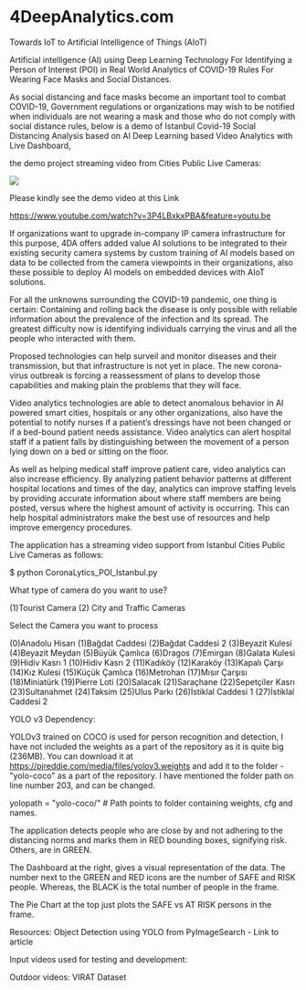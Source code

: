 # 4DeepAnalytics.com
Towards IoT to Artificial Intelligence of Things (AIoT) 

Artificial intelligence (AI) using Deep Learning Technology For Identifying a Person of Interest (POI) in Real World Analytics of COVID-19 Rules For Wearing Face Masks and Social Distances.

As social distancing and face masks become an important tool to combat COVID-19, Government regulations or organizations may wish to be notified when individuals are not wearing a mask and those who do not comply with social distance rules, below is a demo of Istanbul Covid-19 Social Distancing Analysis based on AI Deep Learning based Video Analytics with Live Dashboard,

the demo project streaming video from Cities Public Live Cameras:

[![](http://img.youtube.com/vi/3P4LBxkxPBA/0.jpg)](http://www.youtube.com/watch?v=3P4LBxkxPBA "The CoronaLytics, Istanbul Covid-19 Social Distancing Analysis based on AI based Video Analytics")

Please kindly see the demo video at this Link

https://www.youtube.com/watch?v=3P4LBxkxPBA&feature=youtu.be

If organizations want to upgrade in-company IP camera infrastructure for this purpose, 4DA offers added value AI solutions to be integrated to their existing security camera systems by custom training of AI models based on data to be collected from the camera viewpoints in their organizations, also these possible to deploy AI models on embedded devices with AIoT solutions.

For all the unknowns surrounding the COVID-19 pandemic, one thing is certain: Containing and rolling back the disease is only possible with reliable information about the prevalence of the infection and its spread. The greatest difficulty now is identifying individuals carrying the virus and all the people who interacted with them.

Proposed technologies can help surveil and monitor diseases and their transmission, but that infrastructure is not yet in place. The new corona-virus outbreak is forcing a reassessment of plans to develop those capabilities and making plain the problems that they will face.

Video analytics technologies are able to detect anomalous behavior in AI powered smart cities, hospitals or any other organizations, also have the potential to notify nurses if a patient’s dressings have not been changed or if a bed-bound patient needs assistance. Video analytics can alert hospital staff if a patient falls by distinguishing between the movement of a person lying down on a bed or sitting on the floor.

As well as helping medical staff improve patient care, video analytics can also increase efficiency. By analyzing patient behavior patterns at different hospital locations and times of the day, analytics can improve staffing levels by providing accurate information about where staff members are being posted, versus where the highest amount of activity is occurring. This can help hospital administrators make the best use of resources and help improve emergency procedures.

The application has a streaming video support from Istanbul Cities Public Live Cameras as follows:

$ python CoronaLytics_POI_Istanbul.py

What type of camera do you want to use?

 (1)Tourist Camera
 (2) City and Traffic Cameras
 
Select the Camera you want to process

(0)Anadolu Hisarı
(1)Bağdat Caddesi 
(2)Bağdat Caddesi 2 
(3)Beyazit Kulesi
(4)Beyazit Meydan 
(5)Büyük Çamlıca 
(6)Dragos
(7)Emirgan 
(8)Galata Kulesi
(9)Hidiv Kasrı 1 
(10)Hidiv Kasrı 2 
(11)Kadıköy 
(12)Karaköy 
(13)Kapalı Çarşı 
(14)Kız Kulesi 
(15)Küçük Çamlıca
(16)Metrohan 
(17)Mısır Çarşısı 
(18)Miniatürk 
(19)Pierre Loti 
(20)Salacak 
(21)Saraçhane 
(22)Sepetçiler Kasrı 
(23)Sultanahmet 
(24)Taksim 
(25)Ulus Parkı 
(26)İstiklal Caddesi 1
(27)İstiklal Caddesi 2

YOLO v3 Dependency:

YOLOv3 trained on COCO is used for person recognition and detection, I have not included the weights as a part of the repository as it is quite big (236MB). You can download it at https://pjreddie.com/media/files/yolov3.weights and add it to the folder - "yolo-coco" as a part of the repository. I have mentioned the folder path on line number 203, and can be changed.

yolopath = "yolo-coco/" # Path points to folder containing weights, cfg and names.

The application detects people who are close by and not adhering to the distancing norms and marks them in RED bounding boxes, signifying risk. Others, are in GREEN.

The Dashboard at the right, gives a visual representation of the data. The number next to the GREEN and RED icons are the number of SAFE and RISK people. Whereas, the BLACK is the total number of people in the frame.

The Pie Chart at the top just plots the SAFE vs AT RISK persons in the frame.

Resources:
Object Detection using YOLO from PyImageSearch - Link to article

Input videos used for testing and development:

Outdoor videos: VIRAT Dataset
